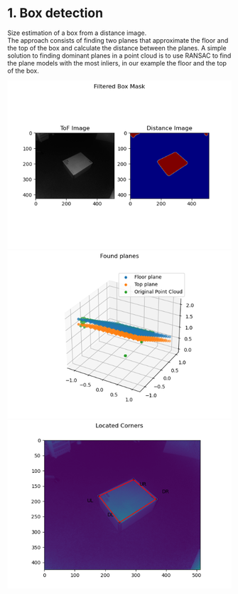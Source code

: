 # 1. Box detection
Size estimation of a box from a distance image.  
The approach consists of finding two planes that approximate the floor and the top of
the box and calculate the distance between the planes. A simple solution to finding dominant planes in
a point cloud is to use RANSAC to find the plane models with the most inliers, in our example the
floor and the top of the box.

![Input image and mask](/images/1/mask.png "Input image and mask")  
![Detected planes](/images/1/planes.png "Detected planes")  
![Detected corners](/images/1/corners.png "Detected corners")  